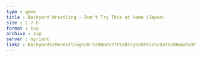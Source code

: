 ```yaml
---
type : game
title : Backyard Wrestling - Don't Try This at Home (Japan)
size : 1.7 G
format : iso
archive : zip
server : myrient
link2 : Backyard%20Wrestling%20-%20Don%27t%20Try%20This%20at%20Home%20%28Japan%29
---
```

